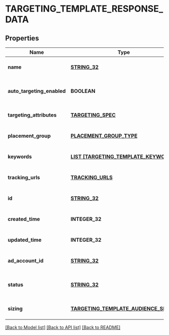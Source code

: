 # TARGETING_TEMPLATE_RESPONSE_DATA

## Properties
Name | Type | Description | Notes
------------ | ------------- | ------------- | -------------
**name** | [**STRING_32**](STRING_32.md) | targeting template name | [optional] [default to null]
**auto_targeting_enabled** | **BOOLEAN** | Enable auto-targeting for ad group. Also known as &lt;a href&#x3D;\&quot;https://help.pinterest.com/en/business/article/expanded-targeting\&quot; target&#x3D;\&quot;_blank\&quot;&gt;\&quot;expanded targeting\&quot;&lt;/a&gt;. | [optional] [default to true]
**targeting_attributes** | [**TARGETING_SPEC**](TargetingSpec.md) |  | [optional] [default to null]
**placement_group** | [**PLACEMENT_GROUP_TYPE**](PlacementGroupType.md) |  | [optional] [default to null]
**keywords** | [**LIST [TARGETING_TEMPLATE_KEYWORD]**](TargetingTemplateKeyword.md) |  | [optional] [default to null]
**tracking_urls** | [**TRACKING_URLS**](TrackingUrls.md) |  | [optional] [default to null]
**id** | [**STRING_32**](STRING_32.md) | Targeting template ID. | [optional] [default to null]
**created_time** | **INTEGER_32** | Targeting template created time. Unix timestamp in seconds. | [optional] [default to null]
**updated_time** | **INTEGER_32** | Targeting template updated time.Unix timestamp in seconds. | [optional] [default to null]
**ad_account_id** | [**STRING_32**](STRING_32.md) | The ID of the advertiser that this targeting template belongs to. | [optional] [default to null]
**status** | [**STRING_32**](STRING_32.md) | Indicate targeting template is active or Deleted | [optional] [default to ACTIVE]
**sizing** | [**TARGETING_TEMPLATE_AUDIENCE_SIZING**](TargetingTemplateAudienceSizing.md) |  | [optional] [default to null]

[[Back to Model list]](../README.md#documentation-for-models) [[Back to API list]](../README.md#documentation-for-api-endpoints) [[Back to README]](../README.md)


